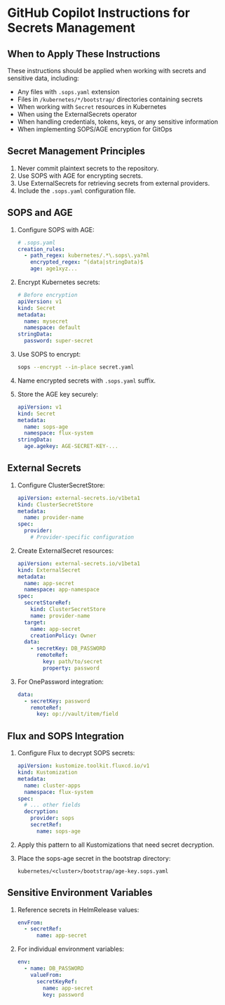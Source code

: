 # GitHub Copilot Instructions for Secrets Management

## When to Apply These Instructions

These instructions should be applied when working with secrets and sensitive data, including:
- Any files with `.sops.yaml` extension
- Files in `/kubernetes/*/bootstrap/` directories containing secrets
- When working with `Secret` resources in Kubernetes
- When using the ExternalSecrets operator
- When handling credentials, tokens, keys, or any sensitive information
- When implementing SOPS/AGE encryption for GitOps

## Secret Management Principles

1. Never commit plaintext secrets to the repository.
2. Use SOPS with AGE for encrypting secrets.
3. Use ExternalSecrets for retrieving secrets from external providers.
4. Include the `.sops.yaml` configuration file.

## SOPS and AGE

1. Configure SOPS with AGE:
   ```yaml
   # .sops.yaml
   creation_rules:
     - path_regex: kubernetes/.*\.sops\.ya?ml
       encrypted_regex: ^(data|stringData)$
       age: age1xyz...
   ```

2. Encrypt Kubernetes secrets:
   ```yaml
   # Before encryption
   apiVersion: v1
   kind: Secret
   metadata:
     name: mysecret
     namespace: default
   stringData:
     password: super-secret
   ```

3. Use SOPS to encrypt:
   ```bash
   sops --encrypt --in-place secret.yaml
   ```

4. Name encrypted secrets with `.sops.yaml` suffix.

5. Store the AGE key securely:
   ```yaml
   apiVersion: v1
   kind: Secret
   metadata:
     name: sops-age
     namespace: flux-system
   stringData:
     age.agekey: AGE-SECRET-KEY-...
   ```

## External Secrets

1. Configure ClusterSecretStore:
   ```yaml
   apiVersion: external-secrets.io/v1beta1
   kind: ClusterSecretStore
   metadata:
     name: provider-name
   spec:
     provider:
       # Provider-specific configuration
   ```

2. Create ExternalSecret resources:
   ```yaml
   apiVersion: external-secrets.io/v1beta1
   kind: ExternalSecret
   metadata:
     name: app-secret
     namespace: app-namespace
   spec:
     secretStoreRef:
       kind: ClusterSecretStore
       name: provider-name
     target:
       name: app-secret
       creationPolicy: Owner
     data:
       - secretKey: DB_PASSWORD
         remoteRef:
           key: path/to/secret
           property: password
   ```

3. For OnePassword integration:
   ```yaml
   data:
     - secretKey: password
       remoteRef:
         key: op://vault/item/field
   ```

## Flux and SOPS Integration

1. Configure Flux to decrypt SOPS secrets:
   ```yaml
   apiVersion: kustomize.toolkit.fluxcd.io/v1
   kind: Kustomization
   metadata:
     name: cluster-apps
     namespace: flux-system
   spec:
     # ... other fields
     decryption:
       provider: sops
       secretRef:
         name: sops-age
   ```

2. Apply this pattern to all Kustomizations that need secret decryption.

3. Place the sops-age secret in the bootstrap directory:
   ```
   kubernetes/<cluster>/bootstrap/age-key.sops.yaml
   ```

## Sensitive Environment Variables

1. Reference secrets in HelmRelease values:
   ```yaml
   envFrom:
     - secretRef:
         name: app-secret
   ```

2. For individual environment variables:
   ```yaml
   env:
     - name: DB_PASSWORD
       valueFrom:
         secretKeyRef:
           name: app-secret
           key: password
   ```
